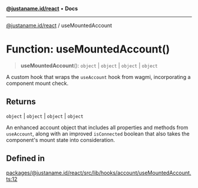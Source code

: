[**@justaname.id/react**](../README.md) • **Docs**

***

[@justaname.id/react](../globals.md) / useMountedAccount

# Function: useMountedAccount()

> **useMountedAccount**(): `object` \| `object` \| `object` \| `object`

A custom hook that wraps the `useAccount` hook from wagmi, incorporating a component mount check.

## Returns

`object` \| `object` \| `object` \| `object`

An enhanced account object that includes all properties and methods from `useAccount`,
along with an improved `isConnected` boolean that also takes the component's mount state into consideration.

## Defined in

[packages/@justaname.id/react/src/lib/hooks/account/useMountedAccount.ts:12](https://github.com/JustaName-id/JustaName-sdk/blob/dc845c10af242e3ca87d95ef392516ac0bfa8b95/packages/@justaname.id/react/src/lib/hooks/account/useMountedAccount.ts#L12)
